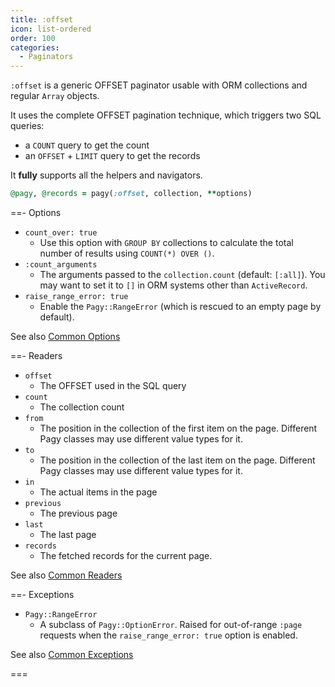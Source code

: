 ```yaml
---
title: :offset
icon: list-ordered
order: 100
categories: 
  - Paginators
---
```


`:offset` is a generic OFFSET paginator usable with ORM collections and regular `Array` objects.

It uses the complete OFFSET pagination technique, which triggers two SQL queries:

- a `COUNT` query to get the count
- an `OFFSET` + `LIMIT` query to get the records

It **fully** supports all the helpers and navigators.

```ruby Controller
@pagy, @records = pagy(:offset, collection, **options)
```

==- Options

- `count_over: true`
  - Use this option with `GROUP BY` collections to calculate the total number of results using `COUNT(*) OVER ()`.
- `:count_arguments`
  - The arguments passed to the `collection.count` (default: `[:all]`). You may want to set it to `[]` in ORM systems other than `ActiveRecord`. 
- `raise_range_error: true`
  - Enable the `Pagy::RangeError` (which is rescued to an empty page by default).

See also [Common Options](../paginators#common-options)

==- Readers

- `offset`
  - The OFFSET used in the SQL query
- `count`
  - The collection count
- `from`
  - The position in the collection of the first item on the page. Different Pagy classes may use different value types for it.
- `to`
  - The position in the collection of the last item on the page. Different Pagy classes may use different value types for it.
- `in`
  - The actual items in the page
- `previous`
  - The previous page
- `last`
  - The last page
- `records`
  - The fetched records for the current page.  

See also [Common Readers](../paginators#common-readers)

==- Exceptions

- `Pagy::RangeError`
  - A subclass of `Pagy::OptionError`. Raised for out-of-range `:page` requests when the `raise_range_error: true` option is enabled.

See also [Common Exceptions](../paginators#common-exceptions)

===
